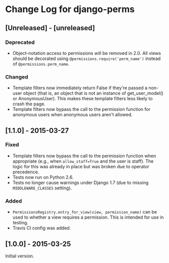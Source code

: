 # Change Log for django-perms

## [Unreleased] - [unreleased]

### Deprecated

- Object-notation access to permissions will be removed in 2.0. All views
  should be decorated using `@permissions.require('perm_name')` instead of
  `@permissions.perm_name`.

### Changed

- Template filters now immediately return False if they're passed a non-user
  object (that is, an object that is not an instance of get_user_model() or
  AnonymousUser). This makes these template filters less likely to crash the
  page.
- Template filters now bypass the call to the permission function for anonymous
  users when anonymous users aren't allowed.

## [1.1.0] - 2015-03-27

### Fixed

- Template filters now bypass the call to the permission function when
  appropriate (e.g., when `allow_staff=True` and the user is staff). The
  logic for this was already in place but was broken due to operator
  precedence.
- Tests now run on Python 2.6.
- Tests no longer cause warnings under Django 1.7 (due to missing
  `MIDDLEWARE_CLASSES` setting).

### Added

- `PermissionsRegistry.entry_for_view(view, permission_name)` can be used to
  whether a view requires a permission. This is intended for use in testing.
- Travis CI config was added.

## [1.0.0] - 2015-03-25

Initial version.
